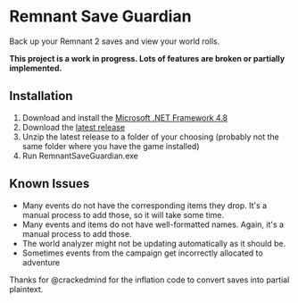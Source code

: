 # Remnant Save Guardian
Back up your Remnant 2 saves and view your world rolls.

**This project is a work in progress. Lots of features are broken or partially implemented.**

## Installation
1. Download and install the [Microsoft .NET Framework 4.8](https://dotnet.microsoft.com/en-us/download/dotnet-framework)
2. Download the [latest release](https://github.com/Razzmatazzz/RemnantSaveGuardian/releases/latest)
3. Unzip the latest release to a folder of your choosing (probably not the same folder where you have the game installed)
4. Run RemnantSaveGuardian.exe

## Known Issues
- Many events do not have the corresponding items they drop. It's a manual process to add those, so it will take some time.
- Many events and items do not have well-formatted names. Again, it's a manual process to add those.
- The world analyzer might not be updating automatically as it should be.
- Sometimes events from the campaign get incorrectly allocated to adventure


Thanks for @crackedmind for the inflation code to convert saves into partial plaintext. 

